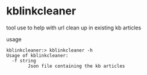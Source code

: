 # kblinkcleaner
tool use to help with url clean up in existing kb articles


usage

```
kblinkcleaner:> kblinkcleaner -h
Usage of kblinkcleaner:
  -f string
    	Json file containing the kb articles
```
